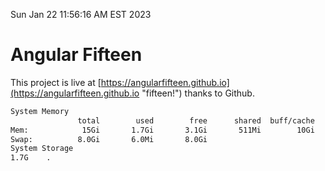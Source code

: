 Sun Jan 22 11:56:16 AM EST 2023

# Angular Fifteen


This project is live at [https://angularfifteen.github.io](https://angularfifteen.github.io "fifteen!") thanks to Github.

```bash
System Memory
               total        used        free      shared  buff/cache   available
Mem:            15Gi       1.7Gi       3.1Gi       511Mi        10Gi        12Gi
Swap:          8.0Gi       6.0Mi       8.0Gi
System Storage
1.7G	.
```

